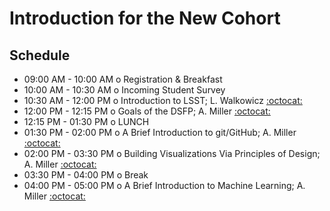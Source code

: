 # Introduction for the New Cohort

## Schedule

 * 09:00 AM - 10:00 AM  o  Registration & Breakfast
 * 10:00 AM - 10:30 AM  o  Incoming Student Survey
 * 10:30 AM - 12:00 PM  o  Introduction to LSST; L. Walkowicz [:octocat:](https://github.com/lmwalkowicz)
 * 12:00 PM - 12:15 PM  o  Goals of the DSFP; A. Miller [:octocat:](https://github.com/adamamiller)
 * 12:15 PM - 01:30 PM  o  LUNCH
 * 01:30 PM - 02:00 PM  o  A Brief Introduction to git/GitHub; A. Miller [:octocat:](https://github.com/adamamiller)
 * 02:00 PM - 03:30 PM  o  Building Visualizations Via Principles of Design; A. Miller [:octocat:](https://github.com/adamamiller)
 * 03:30 PM - 04:00 PM  o  Break
 * 04:00 PM - 05:00 PM  o  A Brief Introduction to Machine Learning; A. Miller [:octocat:](https://github.com/adamamiller)
